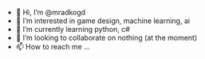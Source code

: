 - 👋 Hi, I’m @mradkogd
- 👀 I’m interested in game design, machine learning, ai
- 🌱 I’m currently learning python, c#
- 💞️ I’m looking to collaborate on nothing (at the moment)
- 📫 How to reach me ...

<!---
mradkogd/mradkogd is a ✨ special ✨ repository because its `README.md` (this file) appears on your GitHub profile.
You can click the Preview link to take a look at your changes.
--->
